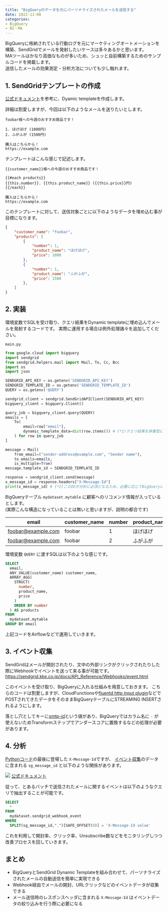 ```yaml
---
title: "BigQueryのデータを元にパーソナライズされたメールを送信する"
date: 2022-11-08
categories:
- BigQuery
- BI・MA
---
```


BigQueryに格納されている行動ログを元にマーケティングオートメーションを構築、SendGridでメールを発射したいケースは多々あるかと思います。  
MAツールはかなり高価なものが多いため、シュッと自前構築するためのサンプルコードを掲載します。  
送信したメールの効果測定・分析方法についても少し触れます。


## 1. SendGridテンプレートの作成

[公式ドキュメント](https://sendgrid.kke.co.jp/docs/Tutorials/A_Transaction_Mail/using_dynamic_templates.html#-Edit)を参考に、Dyamic templateを作成します。

詳細は割愛しますが、今回は以下のようなメールを送りたいとします。

```
foobar様への今週のおすすめ商品です！

1. ほげほげ (1000円)
2. ふがふが (1500円)

購入はこちらから！
https://example.com
```

テンプレートはこんな感じで記述します。

```
{{customer_name}}様への今週のおすすめ商品です！

{{#each products}}
{{this.number}}. {{this.product_name}} ({{this.price}}円)
{{/each}}

購入はこちらから！
https://example.com
```

このテンプレートに対して、送信対象ごとに以下のようなデータを埋め込む事が目標になります。

```json
{
    "customer_name": "foobar",
    "products": [
        {
            "number": 1,
            "product_name": "ほげほげ",
            "price": 1000
        },
        {
            "number": 1,
            "product_name": "ふがふが",
            "price": 1500
        },
    ]
}
```

## 2. 実装

環境変数でSQLを受け取り、クエリ結果をDynamic templateに埋め込んでメールを発射するコードです。
実際に運用する場合は例外処理諸々を追加してください。

`main.py`

```python
from google.cloud import bigquery
import sendgrid
from sendgrid.helpers.mail import Mail, To, Cc, Bcc
import os
import json

SENDGRID_API_KEY = os.getenv('SENDGRID_API_KEY')
SENDGRID_TEMPLATE_ID = os.getenv('SENDGRID_TEMPLATE_ID')
QUERY = os.getenv('QUERY')

sendgrid_client = sendgrid.SendGridAPIClient(SENDGRID_API_KEY)
bigquery_client = bigquery.Client()

query_job = bigquery_client.query(QUERY)
emails = [
    To(
        email=row["email"],
        dynamic_template_data=dict(row.items()) # (*1)クエリ結果を辞書型にしてDynamic templateに渡す
    ) for row in query_job
]

message = Mail(
    from_email=("sender-address@example.com", "Sender name"),
    to_emails=emails,
    is_multiple=True)
message.template_id = SENDGRID_TEMPLATE_ID

response = sendgrid_client.send(message)
x_message_id = response.headers["X-Message-Id"]
print(x_message_id) # (*2)このIDが分析に必須となるため、必要に応じてBigQueryに貯める等の実装を追加する
```

BigQueryテーブル `mydataset.mytable` に顧客へのリコメンド情報が入っているとします。  
(実際こんな構造になっていることは無いと思いますが、説明の都合です)

|email|customer_name|number|product_name|price|
|-|-|-|-|-|
|foobar@example.com|foobar|1|ほげほげ|1000|
|foobar@example.com|foobar|2|ふがふが|1500|

環境変数 `QUERY` に渡すSQLは以下のような感じです。

```sql
SELECT
  email,
  ANY_VALUE(customer_name) customer_name,
  ARRAY_AGG(
    STRUCT(
      number,
      product_name,
      price
    )
    ORDER BY number
  ) AS products
FROM
  mydataset.mytable
GROUP BY email
```

上記コードをAirflowなどで運用していきます。

## 3. イベント収集

SendGridはメールが開封されたり、文中の外部リンクがクリックされたりした際にWebhookでイベントを送って来る事が可能です。
https://sendgrid.kke.co.jp/docs/API_Reference/Webhooks/event.html

このイベントを受け取り、BigQueryに入れる仕組みを用意しておきます。
こちらのコードは割愛しますが、CloudFunctionsや[fluentd http input plugin](https://docs.fluentd.org/input/http)などでPOSTされてきたデータをそのままBigQueryテーブルにSTREAMING INSERTされるようにします。

落とし穴としてキーに[smtp-id](https://sendgrid.kke.co.jp/docs/API_Reference/Webhooks/event.html#-Event-POST-Example)という値があり、BigQueryではカラム名に `-` が使えないためTransformステップでアンダースコアに置換するなどの処理が必要があります。

## 4. 分析

[Pythonコード](#2-実装)の最後に登場した `X-Message-Id`ですが、 [イベント収集](#3-イベント収集)のデータに含まれる `sg_message_id` と以下のような関係があります。

![](https://support.sendgrid.kke.co.jp/hc/article_attachments/4404346672921/MessageID.png)
[公式ドキュメント](https://support.sendgrid.kke.co.jp/hc/ja/articles/360000222542-%E9%80%81%E4%BF%A1%E3%83%AA%E3%82%AF%E3%82%A8%E3%82%B9%E3%83%88%E3%81%AE%E5%86%85%E5%AE%B9%E3%81%A8%E3%82%A4%E3%83%99%E3%83%B3%E3%83%88%E3%82%92%E7%B4%90%E4%BB%98%E3%81%91%E3%82%8B%E6%96%B9%E6%B3%95%E3%82%92%E6%95%99%E3%81%88%E3%81%A6%E3%81%8F%E3%81%A0%E3%81%95%E3%81%84)

従って、とあるバッチで送信されたメールに関するイベントは以下のようなクエリで抽出することが可能です。

```sql
SELECT
  *
FROM
  mydataset.sendgrid_webhook_event
WHERE
  SPLIT(sg_message_id,".")[SAFE_OFFSET(0)] = 'X-Message-Id value'
```

これを利用して開封率、クリック率、Unsubscribe数などをモニタリングしつつ改善プロセスを回していきます。

## まとめ

- BigQueryとSendGrid Dynamic Templateを組み合わせて、パーソナライズされたメールの自動送信を簡単に実現できる
- Webhook経由でメールの開封、URLクリックなどのイベントデータが収集できる
- メール送信時のレスポンスヘッダに含まれる `X-Message-Id` はイベントデータの絞り込みを行う際に必要になる